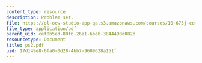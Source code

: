 ```yaml
---
content_type: resource
description: Problem set.
file: https://ol-ocw-studio-app-qa.s3.amazonaws.com/courses/10-675j-computational-quantum-mechanics-of-molecular-and-extended-systems-fall-2004/17d149e86fa00d284bb79609628a151f_ps2.pdf
file_type: application/pdf
parent_uid: cef0b5ed-80f6-26a1-6beb-3844490d082d
resourcetype: Document
title: ps2.pdf
uid: 17d149e8-6fa0-0d28-4bb7-9609628a151f
---
```

